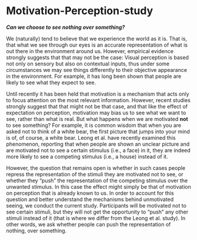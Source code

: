 
# Motivation-Perception-study

***Can we choose to see nothing over something?***

We (naturally) tend to believe that we experience the world as it is. That is, that what we see through our eyes is an accurate representation of what is out there in the environment around us. However, empirical evidence strongly suggests that that may not be the case: Visual perception is based not only on sensory but also on contextual inputs, thus under some circumstances we may see things differently to their objective appearance in the environment. For example, it has long been shown that people are likely to see what they expect to see. 

Until recently it has been held that motivation is a mechanism that acts only to focus attention on the most relevant information. However, recent studies strongly suggest that that might not be that case, and that like the effect of expectation on perception, motivation may bias us to see what we want to see, rather than what is real. 
But what happens when we are motivated **not** to see something? For example, it is common wisdom that when you are asked not to think of a white bear, the first picture that jumps into your mind is of, of course, a white bear. Leong et al. have recently examined this phenomenon, reporting that when people are shown an unclear picture and are motivated not to see a certain stimulus (i.e., a face) in it, they are indeed more likely to see a competing stimulus (i.e., a house) instead of it. 

However, the question that remains open is whether in such cases people repress the representation of the stimuli they are motivated not to see, or whether they “push” the representation of the competing stimulus over the unwanted stimulus. In this case the effect might simply be that of motivation on perception that is already known to us. 
In order to account for this question and better understand the mechanisms behind unmotivated seeing, we conduct the current study. Participants will be motivated not to see certain stimuli, but they will not get the opportunity to “push” any other stimuli instead of it (that is where we differ from the Leong et al. study). 
In other words, we ask whether people can push the representation of nothing, over something. 


